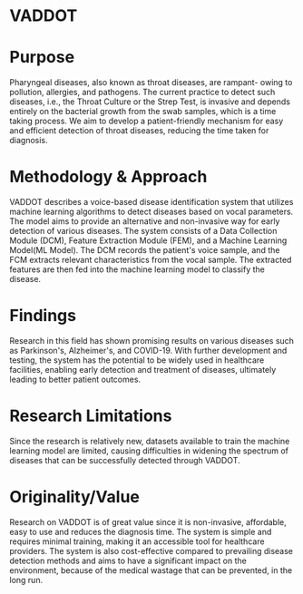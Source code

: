 # VADDOT
# Purpose
Pharyngeal diseases, also known as throat diseases, are rampant- owing to pollution, allergies, and pathogens. The current practice to detect such diseases, i.e., the Throat Culture or the Strep Test, is invasive and depends entirely on the bacterial growth from the swab samples, which is a time taking process. We aim to develop a patient-friendly mechanism for easy and efficient detection of throat diseases, reducing the time taken for diagnosis.

# Methodology & Approach
VADDOT describes a voice-based disease identification system that utilizes machine learning algorithms to detect diseases based on vocal parameters. The model aims to provide an alternative and non-invasive way for early detection of various diseases. The system consists of a Data Collection Module (DCM), Feature Extraction Module (FEM), and a Machine Learning Model(ML Model). The DCM records the patient's voice sample, and the FCM extracts relevant characteristics from the vocal sample. The extracted features are then fed into the machine learning model to classify the disease. 

# Findings
Research in this field has shown promising results on various diseases such as Parkinson's, Alzheimer's, and COVID-19. With further development and testing, the system has the potential to be widely used in healthcare facilities, enabling early detection and treatment of diseases, ultimately leading to better patient outcomes.

# Research Limitations
Since the research is relatively new, datasets available to train the machine learning model are limited, causing difficulties in widening the spectrum of diseases that can be successfully detected through VADDOT.

# Originality/Value
Research on VADDOT is of great value since it is non-invasive, affordable, easy to use and reduces the diagnosis time. The system is simple and requires minimal training, making it an accessible tool for healthcare providers. The system is also cost-effective compared to prevailing disease detection methods and aims to have a significant impact on the environment, because of the medical wastage that can be prevented, in the long run.
